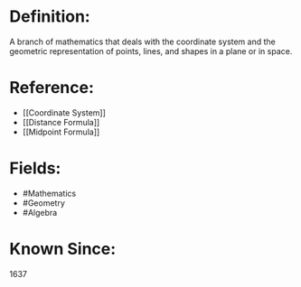

# Definition:
A branch of mathematics that deals with the coordinate system and the geometric representation of points, lines, and shapes in a plane or in space.

# Reference:
- [[Coordinate System]]
- [[Distance Formula]]
- [[Midpoint Formula]]

# Fields: 
- #Mathematics
- #Geometry
- #Algebra

# Known Since:
1637

